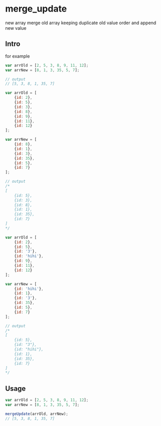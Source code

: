# merge_update
new array merge old array keeping duplicate old value order and append new value

## Intro

for example

```JavaScript
var arrOld = [2, 5, 3, 8, 9, 11, 12];
var arrNew = [8, 1, 3, 35, 5, 7];

// output
// [5, 3, 8, 1, 35, 7]

var arrOld = [
    {id: 2},
    {id: 5},
    {id: 3},
    {id: 8},
    {id: 9},
    {id: 11},
    {id: 12}
];

var arrNew = [
    {id: 8},
    {id: 1},
    {id: 3},
    {id: 35},
    {id: 5},
    {id: 7}
];

// output
/*
[
    {id: 5},
    {id: 3},
    {id: 8},
    {id: 1},
    {id: 35},
    {id: 7}
]
*/

var arrOld = [
    {id: 2},
    {id: 5},
    {id: '3'},
    {id: 'hihi'},
    {id: 9},
    {id: 11},
    {id: 12}
];

var arrNew = [
    {id: 'hihi'},
    {id: 1},
    {id: '3'},
    {id: 35},
    {id: 5},
    {id: 7}
];

// output
/*
[
    {id: 5},
    {id: "3"},
    {id: "hihi"},
    {id: 1},
    {id: 35},
    {id: 7}
]
*/
```

## Usage

```JavaScript
var arrOld = [2, 5, 3, 8, 9, 11, 12];
var arrNew = [8, 1, 3, 35, 5, 7];

mergeUpdate(arrOld, arrNew);
// [5, 3, 8, 1, 35, 7]
```
